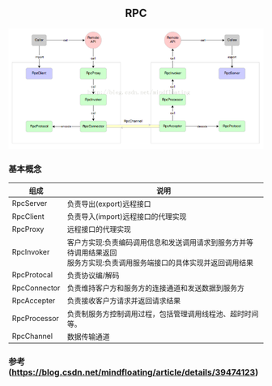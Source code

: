 ## <center>RPC</center>
![RPC](RPC.png)
### 基本概念
|组成|说明
|----|----
|RpcServer|负责导出(export)远程接口
|RpcClient|负责导入(import)远程接口的代理实现
|RpcProxy|远程接口的代理实现
|RpcInvoker|客户方实现:负责编码调用信息和发送调用请求到服务方并等待调用结果返回<br>服务方实现:负责调用服务端接口的具体实现并返回调用结果
|RpcProtocal|负责协议编/解码
|RpcConnector|负责维持客户方和服务方的连接通道和发送数据到服务方
|RpcAccepter|负责接收客户方请求并返回请求结果
|RpcProcessor|负责制服务方控制调用过程，包括管理调用线程池、超时时间等。
|RpcChannel|数据传输通道
### 参考(https://blog.csdn.net/mindfloating/article/details/39474123)
